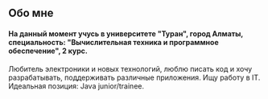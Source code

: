 ## Обо мне

#### На данный момент учусь в университете "Туран", город Алматы, специальность: "Вычислительная техника и программное обеспечение", 2 курс.
Любитель электроники и новых технологий, люблю писать код и хочу разрабатывать, поддерживать различные приложения. 
Ищу работу в IT. Идеальная позиция: Java junior/trainee.
